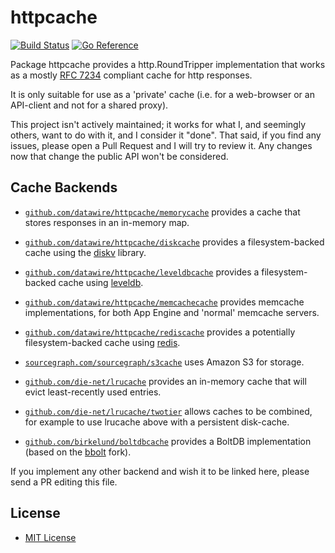 httpcache
=========

[![Build Status](https://github.com/datawire/httpcache/actions/workflows/qa.yml/badge.svg)](https://travis-ci.org/gregjones/httpcache) [![Go Reference](https://pkg.go.dev/badge/github.com/datawire/httpcache.svg)](https://pkg.go.dev/github.com/datawire/httpcache)

Package httpcache provides a http.RoundTripper implementation that works as a mostly [RFC 7234](https://tools.ietf.org/html/rfc7234) compliant cache for http responses.

It is only suitable for use as a 'private' cache (i.e. for a web-browser or an API-client and not for a shared proxy).

This project isn't actively maintained; it works for what I, and seemingly others, want to do with it, and I consider it "done". That said, if you find any issues, please open a Pull Request and I will try to review it. Any changes now that change the public API won't be considered.

Cache Backends
--------------

- [`github.com/datawire/httpcache/memorycache`](https://github.com/datawire/httpcache/tree/master/memorycache) provides a cache that stores responses in an in-memory map.
- [`github.com/datawire/httpcache/diskcache`](https://github.com/datawire/httpcache/tree/master/diskcache) provides a filesystem-backed cache using the [diskv](https://github.com/peterbourgon/diskv) library.
- [`github.com/datawire/httpcache/leveldbcache`](https://github.com/datawire/httpcache/tree/master/leveldbcache) provides a filesystem-backed cache using [leveldb](https://github.com/syndtr/goleveldb/leveldb).
- [`github.com/datawire/httpcache/memcachecache`](https://github.com/datawire/httpcache/tree/master/memcachecache) provides memcache implementations, for both App Engine and 'normal' memcache servers.
- [`github.com/datawire/httpcache/rediscache`](https://github.com/datawire/httpcache/tree/master/rediscache) provides a potentially filesystem-backed cache using [redis](https://github.com/gomodule/redigo/redis).

- [`sourcegraph.com/sourcegraph/s3cache`](https://sourcegraph.com/github.com/sourcegraph/s3cache) uses Amazon S3 for storage.
- [`github.com/die-net/lrucache`](https://github.com/die-net/lrucache) provides an in-memory cache that will evict least-recently used entries.
- [`github.com/die-net/lrucache/twotier`](https://github.com/die-net/lrucache/tree/master/twotier) allows caches to be combined, for example to use lrucache above with a persistent disk-cache.
- [`github.com/birkelund/boltdbcache`](https://github.com/birkelund/boltdbcache) provides a BoltDB implementation (based on the [bbolt](https://github.com/coreos/bbolt) fork).

If you implement any other backend and wish it to be linked here, please send a PR editing this file.

License
-------

-	[MIT License](LICENSE.txt)
